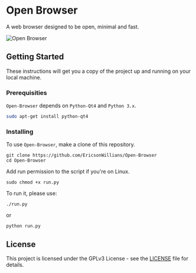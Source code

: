 
# Open Browser

A web browser designed to be open, minimal and fast.

![Open Browser](http://s33.postimg.org/ph83y12ov/openbrowser.png "")

## Getting Started

These instructions will get you a copy of the project up and running on your local machine. 

### Prerequisities

`Open-Browser` depends on `Python-Qt4` and `Python 3.x`.

```bash
sudo apt-get install python-qt4
```

### Installing

To use `Open-Browser`, make a clone of this repository.

```
git clone https://github.com/EricsonWillians/Open-Browser
cd Open-Browser
```
Add run permission to the script if you're on Linux.

```
sudo chmod +x run.py
```
To run it, please use:
```
./run.py
```
or
```
python run.py
```
## License

This project is licensed under the GPLv3 License - see the [LICENSE](LICENSE) file for details.
